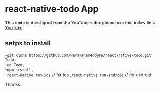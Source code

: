# react-native-todo App

This code is developed from the YouTube video please see this below link.
<br />
[YouTube](https://youtu.be/AV41HahZEpU).

## setps to install 

-`git clone https://github.com/Narayanareddy96/react-native-todo.git Todo,`<br />
-`cd Todo,`<br />
-`npm install,`<br />
-`react-native run-ios` // for ios ,`react-native run-android` // for android.<br />

Thanks.
